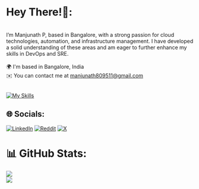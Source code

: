 # Hey There!👋:
<br>I’m Manjunath P, based in Bangalore, with a strong passion for cloud technologies, automation, and infrastructure management. I have developed a solid understanding of these areas and am eager to further enhance my skills in DevOps and SRE.<br><br>🌍 I'm based in Bangalore, India<br>✉️ You can contact me at manjunath809511@gmail.com<br><br>

[![My Skills](https://skillicons.dev/icons?i=linux,kubernetes,docker,aws,gcp,githubactions,terraform,prometheus,grafana)](https://skillicons.dev)


## 🌐 Socials:
[![LinkedIn](https://img.shields.io/badge/LinkedIn-%230077B5.svg?logo=linkedin&logoColor=white)](https://linkedin.com/in/manjunath333/) [![Reddit](https://img.shields.io/badge/Reddit-%23FF4500.svg?logo=Reddit&logoColor=white)](https://reddit.com/user/track2k/) [![X](https://img.shields.io/badge/X-black.svg?logo=X&logoColor=white)](https://x.com/Manjunathhhh) 


# 📊 GitHub Stats:
![](https://github-readme-streak-stats.herokuapp.com/?user=track2k&theme=dark&hide_border=false)<br/>
![](https://github-readme-stats.vercel.app/api/top-langs/?username=track2k&theme=dark&hide_border=false&include_all_commits=true&count_private=true&layout=compact)

